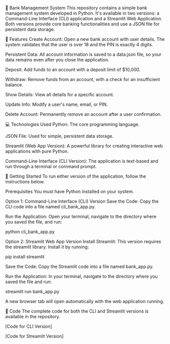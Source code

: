 🏦 Bank Management System
This repository contains a simple bank management system developed in Python. It's available in two versions: a Command-Line Interface (CLI) application and a Streamlit Web Application. Both versions provide core banking functionalities and use a JSON file for persistent data storage.

🌟 Features
Create Account: Open a new bank account with user details. The system validates that the user is over 18 and the PIN is exactly 4 digits.

Persistent Data: All account information is saved to a data.json file, so your data remains even after you close the application.

Deposit: Add funds to an account with a deposit limit of $10,000.

Withdraw: Remove funds from an account, with a check for an insufficient balance.

Show Details: View all details for a specific account.

Update Info: Modify a user's name, email, or PIN.

Delete Account: Permanently remove an account after a user confirmation.

💻 Technologies Used
Python: The core programming language.

JSON File: Used for simple, persistent data storage.

Streamlit (Web App Version): A powerful library for creating interactive web applications with pure Python.

Command-Line Interface (CLI Version): The application is text-based and run through a terminal or command prompt.

🚀 Getting Started
To run either version of the application, follow the instructions below.

Prerequisites
You must have Python installed on your system.

Option 1: Command-Line Interface (CLI) Version
Save the Code: Copy the CLI code into a file named cli_bank_app.py.

Run the Application: Open your terminal, navigate to the directory where you saved the file, and run:

python cli_bank_app.py

Option 2: Streamlit Web App Version
Install Streamlit: This version requires the streamlit library. Install it by running:

pip install streamlit

Save the Code: Copy the Streamlit code into a file named bank_app.py.

Run the Application: In your terminal, navigate to the directory where you saved the file and run:

streamlit run bank_app.py

A new browser tab will open automatically with the web application running.

📄 Code
The complete code for both the CLI and Streamlit versions is available in the repository.

[Code for CLI Version]

[Code for Streamlit Version]
